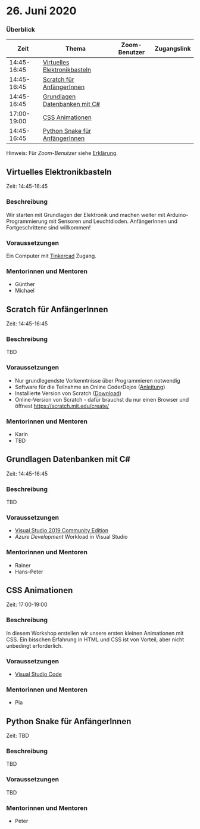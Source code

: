 # 26. Juni 2020

### Überblick

| Zeit        | Thema                                                             | Zoom-Benutzer | Zugangslink |
| ----------- | ----------------------------------------------------------------- | ------------- | ----------- |
| 14:45-16:45 | [Virtuelles Elektronikbasteln](#virtuelles-elektronikbasteln)     |               |             |
| 14:45-16:45 | [Scratch für AnfängerInnen](#scratch-für-anfängerinnen)           |               |             |
| 14:45-16:45 | [Grundlagen Datenbanken mit C#](#grundlagen-datenbanken-mit-c)    |               |             |
| 17:00-19:00 | [CSS Animationen](#css-animationen)                               |               |             |
| 14:45-16:45 | [Python Snake für AnfängerInnen](#python-snake-für-anfüngerinnen) |               |             |

Hinweis: Für _Zoom-Benutzer_ siehe [Erklärung](https://github.com/coderdojo-linz/coderdojo-online/blob/master/Zoom.md).


## Virtuelles Elektronikbasteln

Zeit: 14:45-16:45

### Beschreibung

Wir starten mit Grundlagen der Elektronik und machen weiter mit Arduino-Programmierung mit Sensoren und Leuchtdioden. AnfängerInnen und Fortgeschrittene sind willkommen!

### Voraussetzungen

Ein Computer mit [Tinkercad](https://www.tinkercad.com) Zugang.

### Mentorinnen und Mentoren

- Günther
- Michael


## Scratch für AnfängerInnen

Zeit: 14:45-16:45

### Beschreibung

TBD

### Voraussetzungen

- Nur grundlegendste Vorkenntnisse über Programmieren notwendig
- Software für die Teilnahme an Online CoderDojos ([Anleitung](https://linz.coderdojo.net/online-coderdojo-tipps.html))
- Installierte Version von Scratch ([Download](https://scratch.mit.edu/download))
- Online-Version von Scratch - dafür brauchst du nur einen Browser und öffnest https://scratch.mit.edu/create/

### Mentorinnen und Mentoren

- Karin
- TBD


## Grundlagen Datenbanken mit C#

Zeit: 14:45-16:45

### Beschreibung

TBD

### Voraussetzungen

- [Visual Studio 2019 Community Edition](https://visualstudio.microsoft.com/de/downloads/)
- *Azure Development* Workload in Visual Studio

### Mentorinnen und Mentoren

- Rainer
- Hans-Peter


## CSS Animationen

Zeit: 17:00-19:00

### Beschreibung

In diesem Workshop erstellen wir unsere ersten kleinen Animationen mit CSS. Ein bisschen Erfahrung in HTML und CSS ist von Vorteil, aber nicht unbedingt erforderlich.

### Voraussetzungen

- [Visual Studio Code](https://code.visualstudio.com)

### Mentorinnen und Mentoren

- Pia


## Python Snake für AnfängerInnen

Zeit: TBD

### Beschreibung

TBD

### Voraussetzungen

TBD

### Mentorinnen und Mentoren

- Peter
